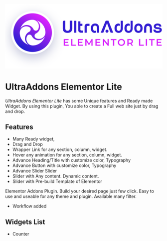 ![UltraAddons Elementor Lit](https://raw.githubusercontent.com/codersaiful/ultraaddons-elementor-lite/master/assets/images/svg/full-color-logo.svg)

# UltraAddons Elementor Lite

*UltraAddons Elementor Lite* has some Unique features and Ready made Widget. By using this plugin, You able to create a Full web site just by drag and drop.

## Features

* Many Ready widget,
* Drag and Drop
* Wrapper Link for any section, column, widget.
* Hover any animation for any section, column, widget.
* Advance Heading/Title with customize color, Typography
* Advance Button with customize color, Typography
* Advance Slider Slider
* Slider with Any content. Dynamic content.
* Slider with Pre-build Template of Elementor

Elementor Addons Plugin. Build your desired page just few click. Easy to use and useable for any theme and plugin. Available many filter.

* Workflow added

## Widgets List
* Counter

